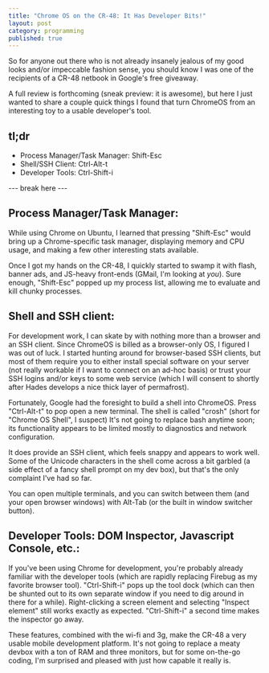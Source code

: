 ```yaml
---
title: "Chrome OS on the CR-48: It Has Developer Bits!"
layout: post
category: programming
published: true
---
```

So for anyone out there who is not already insanely jealous of my good looks and/or impeccable fashion sense, you should know I was one of the recipients of a CR-48 netbook in Google's free giveaway.

A full review is forthcoming (sneak preview: it is awesome), but here I just wanted to share a couple quick things I found that turn ChromeOS from an interesting toy to a usable developer's tool.

## tl;dr
* Process Manager/Task Manager: Shift-Esc
* Shell/SSH Client: Ctrl-Alt-t
* Developer Tools: Ctrl-Shift-i

--- break here ---

## Process Manager/Task Manager:

While using Chrome on Ubuntu, I learned that pressing "Shift-Esc" would bring up a Chrome-specific task manager, displaying memory and CPU usage, and making a few other interesting stats available.  

Once I got my hands on the CR-48, I quickly started to swamp it with flash, banner ads, and JS-heavy front-ends (GMail, I'm looking at *you*).  Sure enough, "Shift-Esc" popped up my process list, allowing me to evaluate and kill chunky processes.

## Shell and SSH client:

For development work, I can skate by with nothing more than a browser and an SSH client.  Since ChromeOS is billed as a browser-only OS, I figured I was out of luck.  I started hunting around for browser-based SSH clients, but most of them require you to either install special software on your server (not really workable if I want to connect on an ad-hoc basis) or trust your SSH logins and/or keys to some web service (which I will consent to shortly after Hades develops a nice thick layer of permafrost).

Fortunately, Google had the foresight to build a shell into ChromeOS.  Press "Ctrl-Alt-t" to pop open a new terminal.  The shell is called "crosh" (short for "Chrome OS Shell", I suspect)  It's not going to replace bash anytime soon; its functionality appears to be limited mostly to diagnostics and network configuration.  

It does provide an SSH client, which feels snappy and appears to work well.  Some of the Unicode characters in the shell come across a bit garbled (a side effect of a fancy shell prompt on my dev box), but that's the only complaint I've had so far.

You can open multiple terminals, and you can switch between them (and your open browser windows) with Alt-Tab (or the built in window switcher button).

## Developer Tools: DOM Inspector, Javascript Console, etc.:

If you've been using Chrome for development, you're probably already familiar with the developer tools (which are rapidly replacing Firebug as my favorite browser tool).  "Ctrl-Shift-i" pops up the tool dock (which can then be shunted out to its own separate window if you need to dig around in there for a while).  Right-clicking a screen element and selecting "Inspect element" still works exactly as expected.  "Ctrl-Shift-i" a second time makes the inspector go away.

These features, combined with the wi-fi and 3g, make the CR-48 a very usable mobile development platform.  It's not going to replace a meaty devbox with a ton of RAM and three monitors, but for some on-the-go coding, I'm surprised and pleased with just how capable it really is.

